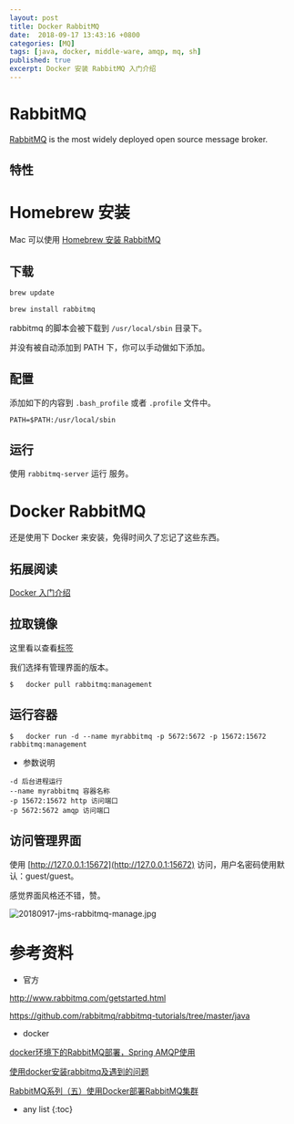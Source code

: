```yaml
---
layout: post
title: Docker RabbitMQ
date:  2018-09-17 13:43:16 +0800
categories: [MQ]
tags: [java, docker, middle-ware, amqp, mq, sh]
published: true
excerpt: Docker 安装 RabbitMQ 入门介绍
---
```


# RabbitMQ

[RabbitMQ](http://www.rabbitmq.com/) is the most widely deployed open source message broker.

## 特性

# Homebrew 安装

Mac 可以使用 [Homebrew 安装 RabbitMQ](http://www.rabbitmq.com/install-homebrew.html)

## 下载

```sh
brew update

brew install rabbitmq
```

rabbitmq 的脚本会被下载到 `/usr/local/sbin` 目录下。

并没有被自动添加到 PATH 下，你可以手动做如下添加。

## 配置

添加如下的内容到 `.bash_profile` 或者 `.profile` 文件中。

```
PATH=$PATH:/usr/local/sbin
```

## 运行

使用 `rabbitmq-server` 运行 服务。 

# Docker RabbitMQ

还是使用下 Docker 来安装，免得时间久了忘记了这些东西。

## 拓展阅读

[Docker 入门介绍](https://houbb.github.io/2018/09/05/container-docker-hello)

## 拉取镜像

这里看以查看[标签](https://hub.docker.com/r/library/rabbitmq/tags/)

我们选择有管理界面的版本。

```
$   docker pull rabbitmq:management
```

## 运行容器

```
$   docker run -d --name myrabbitmq -p 5672:5672 -p 15672:15672 rabbitmq:management
```

- 参数说明

```
-d 后台进程运行
--name myrabbitmq 容器名称
-p 15672:15672 http 访问端口
-p 5672:5672 amqp 访问端口
```

## 访问管理界面

使用 [http://127.0.0.1:15672](http://127.0.0.1:15672) 访问，用户名密码使用默认：guest/guest。

感觉界面风格还不错，赞。

![20180917-jms-rabbitmq-manage.jpg](https://raw.githubusercontent.com/houbb/resource/master/img/jms/20180917-jms-rabbitmq-manage.jpg)

# 参考资料

- 官方

http://www.rabbitmq.com/getstarted.html

https://github.com/rabbitmq/rabbitmq-tutorials/tree/master/java

- docker

[docker环境下的RabbitMQ部署，Spring AMQP使用](https://my.oschina.net/lhztt/blog/790440)

[使用docker安装rabbitmq及遇到的问题](https://blog.csdn.net/qq_35981283/article/details/69648171)

[RabbitMQ系列（五）使用Docker部署RabbitMQ集群](https://www.cnblogs.com/vipstone/p/9362388.html)

* any list
{:toc}